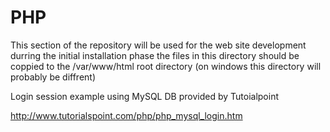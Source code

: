 # PHP
This section of the repository will be used for the web site development durring the initial installation phase the files in this directory should be coppied to the /var/www/html root directory (on windows this directory will probably be diffrent)


Login session example using MySQL DB provided by Tutoialpoint

http://www.tutorialspoint.com/php/php_mysql_login.htm
